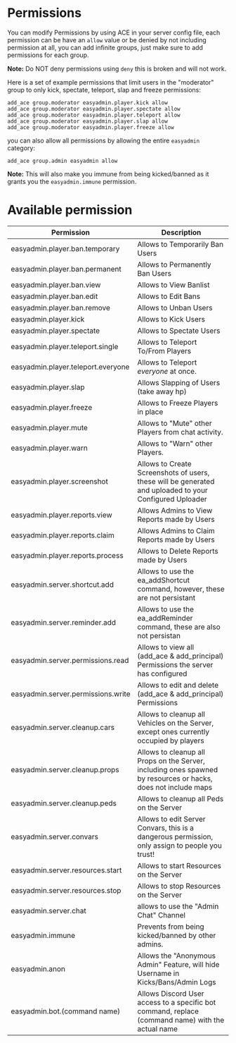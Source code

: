 # Permissions


You can modify Permissions by using ACE in your server config file, each permission can be have an `allow` value or be denied by not including permission at all, you can add infinite groups, just make sure to add permissions for each group. 

**Note:** Do NOT deny permissions using `deny` this is broken and will not work.

Here is a set of example permissions that limit users in the "moderator" group to only kick, spectate, teleport, slap and freeze permissions:
```
add_ace group.moderator easyadmin.player.kick allow
add_ace group.moderator easyadmin.player.spectate allow
add_ace group.moderator easyadmin.player.teleport allow
add_ace group.moderator easyadmin.player.slap allow
add_ace group.moderator easyadmin.player.freeze allow
```

you can also allow all permissions by allowing the entire `easyadmin` category:
```
add_ace group.admin easyadmin allow
```

**Note:** This will also make you immune from being kicked/banned as it grants you the `easyadmin.immune` permission. 




# Available permission

|         Permission          |                                                  Description                                                   |
|-----------------------------|----------------------------------------------------------------------------------------------------------------|
| easyadmin.player.ban.temporary | Allows to Temporarily Ban Users |
| easyadmin.player.ban.permanent | Allows to Permanently Ban Users |
| easyadmin.player.ban.view | Allows to View Banlist |
| easyadmin.player.ban.edit | Allows to Edit Bans |
| easyadmin.player.ban.remove | Allows to Unban Users |
| easyadmin.player.kick | Allows to Kick Users |
| easyadmin.player.spectate | Allows to Spectate Users |
| easyadmin.player.teleport.single | Allows to Teleport To/From Players |
| easyadmin.player.teleport.everyone | Allows to Teleport *everyone* at once. |
| easyadmin.player.slap | Allows Slapping of Users (take away hp) |
| easyadmin.player.freeze | Allows to Freeze Players in place |
| easyadmin.player.mute | Allows to "Mute" other Players from chat activity. |
| easyadmin.player.warn | Allows to "Warn" other Players. |
| easyadmin.player.screenshot | Allows to Create Screenshots of users, these will be generated and uploaded to your Configured Uploader |
| easyadmin.player.reports.view | Allows Admins to View Reports made by Users |
| easyadmin.player.reports.claim | Allows Admins to Claim Reports made by Users |
| easyadmin.player.reports.process | Allows to Delete Reports made by Users |
| easyadmin.server.shortcut.add | Allows to use the ea_addShortcut command, however, these are not persistant |
| easyadmin.server.reminder.add | Allows to use the ea_addReminder command, these are also not persistan |
| easyadmin.server.permissions.read | Allows to view all (add_ace & add_principal) Permissions the server has configured |
| easyadmin.server.permissions.write | Allows to edit and delete (add_ace & add_principal) Permissions |
| easyadmin.server.cleanup.cars | Allows to cleanup all Vehicles on the Server, except ones currently occupied by players |
| easyadmin.server.cleanup.props | Allows to cleanup all Props on the Server, including ones spawned by resources or hacks, does not include maps |
| easyadmin.server.cleanup.peds | Allows to cleanup all Peds on the Server |
| easyadmin.server.convars | Allows to edit Server Convars, this is a dangerous permission, only assign to people you trust! |
| easyadmin.server.resources.start | Allows to start Resources on the Server |
| easyadmin.server.resources.stop | Allows to stop Resources on the Server |
| easyadmin.server.chat | allows to use the "Admin Chat" Channel |
| easyadmin.immune | Prevents from being kicked/banned by other admins. |
| easyadmin.anon | Allows the "Anonymous Admin" Feature, will hide Username in Kicks/Bans/Admin Logs |
| easyadmin.bot.(command name) | Allows Discord User access to a specific bot command, replace (command name) with the actual name |

